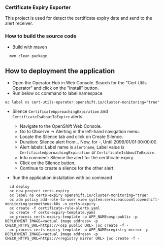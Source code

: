 ### Certificate Expiry Exporter
This project is used for detect the certificate expiry date and send to the alert receiver.


### How to build the source code
- Build with maven
```
  mvn clean package
```

## How to deployment the application
- Open the Operator Hub in Web Console. Search for the "Cert Utils Operator" and click on the "Install" button.
- Run below oc command to label namespace
```
oc label ns cert-utils-operator openshift.io/cluster-monitoring="true"
```

- Silence `CertificateApproachingExpiration` and `CertificateIsAboutToExpire` alerts

  * Navigate to the OpenShift Web Console.
  * Go to Observe → Alerting in the left-hand navigation menu.
  * Locate the Silence tab and click on Create Silence.
  * Duration: Silence alert from... Now, for -, Until 2099/01/01 00:00:00.
  * Alert labels: Label name is `alertname`, Label value is `CertificateApproachingExpiration` or `CertificateIsAboutToExpire`.
  * Info comment: Silence the alert for the certificate expiry.
  * Click on the Silence button.
  * Continue to create a silence for the other alert.

- Run the application installation with oc command
```
  cd deploy
  oc new-project certs-expiry
  oc label ns certs-expiry openshift.io/cluster-monitoring="true"
  oc adm policy add-role-to-user view system:serviceaccount:openshift-monitoring:prometheus-k8s -n certs-expiry
  oc create -f certificate-rule-alerts.yaml
  oc create -f certs-expiry-template.yaml
  oc process certs-expiry-template -p APP_NAME=osp-public -p DEPLOYMENT_IMAGE=<actual image address> -p CHECK_HTTPS_URL=https://<osp public URL> |oc create -f -
  oc process certs-expiry-template -p APP_NAME=registry-mirror -p DEPLOYMENT_IMAGE=<actual image address> -p CHECK_HTTPS_URL=https://<registry mirror URL> |oc create -f -

```





